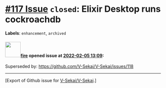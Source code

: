 # [\#117 Issue](https://github.com/V-Sekai/V-Sekai/issues/117) `closed`: Elixir Desktop runs cockroachdb
**Labels**: `enhancement`, `archived`


#### <img src="https://avatars.githubusercontent.com/u/32321?u=c2e06a3d2b49a467aa907e54aa259516440267cc&v=4" width="50">[fire](https://github.com/fire) opened issue at [2022-02-05 13:09](https://github.com/V-Sekai/V-Sekai/issues/117):

Superseded by: https://github.com/V-Sekai/V-Sekai/issues/118




-------------------------------------------------------------------------------



[Export of Github issue for [V-Sekai/V-Sekai](https://github.com/V-Sekai/V-Sekai).]
